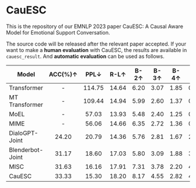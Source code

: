 # CauESC

This is the repository of our EMNLP 2023 paper CauESC: A Causal Aware Model for Emotional Support Conversation.

The source code will be released after the relevant paper accepted. If your want to make a **human evaluation** with CauESC, the results are available in `cauesc_result`. And **automatic evaluation** can be used as follows.

| Model            | ACC(%)↑ |  PPL↓  | R-L↑  | B-2↑ | B-3↑ | B-4↑ | D-1↑ | D-2↑  |
| ---------------- | :-----: | :----: | :---: | :--: | :--: | :--: | :--: | :---: |
| Transformer      |    -    | 114.75 | 14.64 | 6.20 | 3.07 | 1.85 | 0.13 | 0.28  |
| MT Transformer   |    -    | 109.44 | 14.94 | 5.99 | 2.60 | 1.37 | 0.15 | 0.35  |
| MoEL             |    -    | 57.03  | 13.93 | 5.48 | 2.40 | 1.25 | 0.74 | 4.12  |
| MIME             |    -    | 56.06  | 14.66 | 6.35 | 2.72 | 1.36 | 0.91 | 5.17  |
| DialoGPT-Joint   |  24.20  | 20.79  | 14.36 | 5.76 | 2.81 | 1.67 | 2.41 | 15.17 |
| Blenderbot-Joint |  31.17  | 18.60  | 17.03 | 5.80 | 3.09 | 1.88 | 3.08 | 13.95 |
| MISC             |  31.63  | 16.16  | 17.91 | 7.31 | 3.78 | 2.20 | 4.41 | 19.71 |
| CauESC           |  33.33  | 15.30  | 18.20 | 8.17 | 4.55 | 2.82 | 4.70 | 19.85 |
